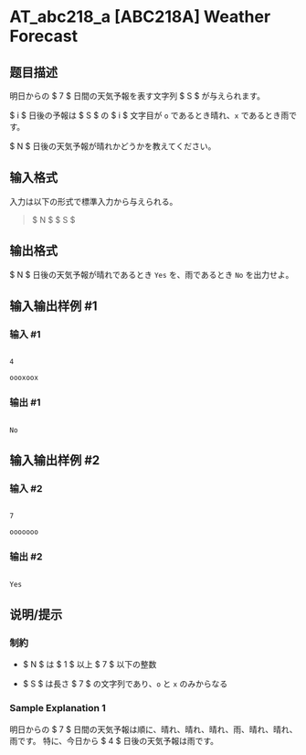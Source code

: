 # AT_abc218_a [ABC218A] Weather Forecast

## 题目描述

[problemUrl]: https://atcoder.jp/contests/abc218/tasks/abc218_a

明日からの $ 7 $ 日間の天気予報を表す文字列 $ S $ が与えられます。  
 $ i $ 日後の予報は $ S $ の $ i $ 文字目が `o` であるとき晴れ、`x` であるとき雨です。

$ N $ 日後の天気予報が晴れかどうかを教えてください。

## 输入格式

入力は以下の形式で標準入力から与えられる。

> $ N $ $ S $

## 输出格式

$ N $ 日後の天気予報が晴れであるとき `Yes` を、雨であるとき `No` を出力せよ。

## 输入输出样例 #1

### 输入 #1

```
4
oooxoox
```

### 输出 #1

```
No
```

## 输入输出样例 #2

### 输入 #2

```
7
ooooooo
```

### 输出 #2

```
Yes
```

## 说明/提示

### 制約

- $ N $ は $ 1 $ 以上 $ 7 $ 以下の整数
- $ S $ は長さ $ 7 $ の文字列であり、`o` と `x` のみからなる

### Sample Explanation 1

明日からの $ 7 $ 日間の天気予報は順に、晴れ、晴れ、晴れ、雨、晴れ、晴れ、雨です。 特に、今日から $ 4 $ 日後の天気予報は雨です。